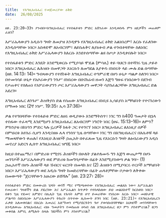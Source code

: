 ```yaml
---
title:  የእግዚአብሔር የመጀመሪያው ዕቅድ
date:  26/08/2025
---
```


`ዘፀ. 23:20–33ን ያንብቡ።እግዚአብሔር የተስፋይቱን ምድር አሸንፈው እንዲወስዱ ምን ዘዴዎችን መጠቀም ፈለገ?`

እሥራኤላውያን አዲሱን ግዛት ለመያዝ እንዲዋጉ የእግዚአብሔር ዕቅድ አልነበረም፤ እርሱ የፈለገው እንዲሰጣቸው ነበር። አስቀድሞ ለአብርሃም፣ ለይስሐቅና ለያዕቆብ ቃል ተገብቶላቸው ስለነበር የእግዚአብሔር ዕቅድ እሥራኤላውያን ከእርሱ እንደተሰጣቸው ልዩ ስጦታ እንዲቀበሉት ነበር።

የተስፋይቱን ምድር እንዴት እንደሚወርሱ የሚያሳይ ሞዴል (ምሳሌ) ቀይ ባህርን በተሻገሩ ጊዜ ታይቶ ነበር። እግዚአብሔር ለሕዝቡ በመዋጋት እነርሱን ለመግደል እያቀዱ በነበሩት ላይ ሙሉ ድል ሰጣቸው (ዘፀ. 14:13፣ 14)። ግብጻውያን የተሸነፉት እግዚአብሔር ተዓምራዊ በሆነ ሁኔታ ጣልቃ ስለገባ ነበር። በተመሳሳይ ሁኔታ የአሶራውያን ንጉሥ በነበረው በሰናክሬብ ዘመን እጅግ ግዙፍ የነበረውን በደንብ የታጠቀና የሰለጠነ የአሦራውያንን ጦር እሥራኤላውያን መዋጋት ሳያስፈልጋቸው እግዚአብሔር ድል አደረገ።

እግዚአብሔር ለንጉሥ ሕዝቅያስ ድል የሰጠው እግዚአብሔር በነቢዩ ኢሳይያስ አማካይነት የተናገረውን በማመኑ ነበር (2ኛ ነገሥ. 19:35፣ ኢሳ 37:36)።

ቃል የተገበላቸው የተስፋይቱ ምድር ለዘሩ ወዲያውኑ እንደማትሰጥ፣ ነገር ግን ከ400 ዓመታት በኋላ ተስፋው ተፈጻሚ እንደሚሆን እግዚአብሔር ለአብርሃም ነግሮት ነበር (ዘፍ. 15:13–16)። ለምን? ምክንያቱ በከነዓን ምድር ካሉ ኗሪዎች ክፋት ጋር የተገናኘ ነበር። እግዚአብሔር ለእነዚያ ሰዎች በምህረቱ እየሰራ ሲሆን እንዲናዘዙ ሌላ የንስሃ ጊዜ ሰጣቸው። ነገር ግን በእግዚብሔርና በእሴቶቹ ላይ ማመጻቸውን ቀጠሉ፤ የእነዚህ ሕዝቦች ኃጢአት በተፈጸመ ጊዜ የእነርሱን ግዛት ለዕብራውያን አዲስ መኖሪያ አድርጎ ሊሰጥ እግዚአብሔር ዝግጁ ነበር።

ከዚህ በተጨማሪ፣ በምድሪቱ የሚኖሩ ሕዝቦችን በሁለት ያልተለመዱ ግን እጅግ ውጤታማ በሆኑ መንገዶች እሥራኤላውያን ወደ ምድሪቱ ከመግባታቸው በፊት እንደሚያስወጣ ቃል ገባ፡- (1) ኃጢአተኛ በሆኑ ሕዝቦች ላይ ሽብርና ፍርሃት በመላክ እና (2) ሕዝቡን በሚያባርሩ ተርቦች አማካይነት ነበር። እሥራኤላውያን ወደ አዲሱ ግዛት ከመድረሳቸው በፊት ጠላቶቻቸው ቦታውን ለቅቀው በመውጣት “ጀርባቸውን አዙረው ይሸሻሉ” (ዘፀ. 23:27፣ 28)።

`የተስፋይቱን ምድር በመውረስ ሂዳት ወሳኝ ሚና የሚጫወተው የእግዚአብሔር መልአክ ነው። እሥራኤልን የመራው፣ ግዛቶችን ድል ያደረገው እና እሥራኤልን ከጥቃት የተከላከለው ይህ መልእክተኛ ክርስቶስ ነበር። በቀን ጊዜ የደመና አምድና በሌሊት ጊዜ የእሳት አምድ ሆኖ ይመራቸው የነበረው እርሱ ነበር። መለኮታዊ ሥልጣን ስለነበረው እሥራኤላውያን ትከረት ሰጥተው ሊሰሙት ይገባ ነበር (ዘፀ. 23:21)። የእግዚአብሔርን ፈቃድ አለመቀበልና በእርሱ አመራር አለማመን የሚያደርጉትን ጉዞ ያወሳስብባቸዋል። አህዛቦች መንገዳቸውን እንዲለውጡ እግዚአብሔር ብዙ ዓመታትን የመስጠቱ ሀሳብ ስለ እግዚአብሔር ፀጋ ምን ያስተምረናል? ፀጋን መቀበል እምቢ ለሚሉት ስላሉ ገደቦችስ ምን ያስተምረናል?`